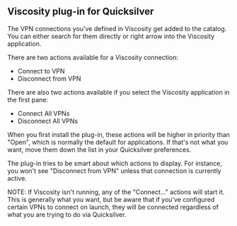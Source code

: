 ## Viscosity plug-in for Quicksilver ##

The VPN connections you've defined in Viscosity get added to the catalog. You can either search for them directly or right arrow into the Viscosity application.

There are two actions available for a Viscosity connection:

  * Connect to VPN
  * Disconnect from VPN

There are also two actions available if you select the Viscosity application in the first pane:

  * Connect All VPNs
  * Disconnect All VPNs

When you first install the plug-in, these actions will be higher in priority than "Open", which is normally the default for applications. If that's not what you want, move them down the list in your Quicksilver preferences.

The plug-in tries to be smart about which actions to display. For instance, you won't see "Disconnect from VPN" unless that connection is currently active.

NOTE: If Viscosity isn't running, any of the "Connect…" actions will start it. This is generally what you want, but be aware that if you've configured certain VPNs to connect on launch, they will be connected regardless of what you are trying to do via Quicksilver.
